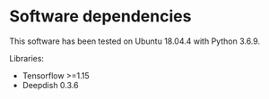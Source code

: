 # Software dependencies

This software has been tested on Ubuntu 18.04.4 with Python 3.6.9.

Libraries:
* Tensorflow >=1.15
* Deepdish 0.3.6
